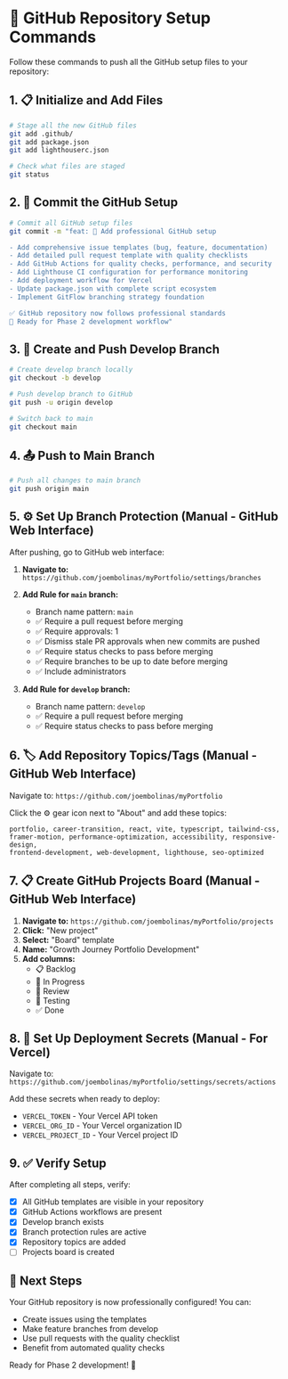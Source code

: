 # 🚀 GitHub Repository Setup Commands

Follow these commands to push all the GitHub setup files to your repository:

## 1. 📋 Initialize and Add Files

```bash
# Stage all the new GitHub files
git add .github/
git add package.json
git add lighthouserc.json

# Check what files are staged
git status
```

## 2. 📝 Commit the GitHub Setup

```bash
# Commit all GitHub setup files
git commit -m "feat: 🔧 Add professional GitHub setup

- Add comprehensive issue templates (bug, feature, documentation)
- Add detailed pull request template with quality checklists
- Add GitHub Actions for quality checks, performance, and security
- Add Lighthouse CI configuration for performance monitoring
- Add deployment workflow for Vercel
- Update package.json with complete script ecosystem
- Implement GitFlow branching strategy foundation

✅ GitHub repository now follows professional standards
🚀 Ready for Phase 2 development workflow"
```

## 3. 🌿 Create and Push Develop Branch

```bash
# Create develop branch locally
git checkout -b develop

# Push develop branch to GitHub
git push -u origin develop

# Switch back to main
git checkout main
```

## 4. 📤 Push to Main Branch

```bash
# Push all changes to main branch
git push origin main
```

## 5. ⚙️ Set Up Branch Protection (Manual - GitHub Web Interface)

After pushing, go to GitHub web interface:

1. **Navigate to:** `https://github.com/joembolinas/myPortfolio/settings/branches`
2. **Add Rule for `main` branch:**

   - Branch name pattern: `main`
   - ✅ Require a pull request before merging
   - ✅ Require approvals: 1
   - ✅ Dismiss stale PR approvals when new commits are pushed
   - ✅ Require status checks to pass before merging
   - ✅ Require branches to be up to date before merging
   - ✅ Include administrators
3. **Add Rule for `develop` branch:**

   - Branch name pattern: `develop`
   - ✅ Require a pull request before merging
   - ✅ Require status checks to pass before merging

## 6. 🏷️ Add Repository Topics/Tags (Manual - GitHub Web Interface)

Navigate to: `https://github.com/joembolinas/myPortfolio`

Click the ⚙️ gear icon next to "About" and add these topics:

```
portfolio, career-transition, react, vite, typescript, tailwind-css,
framer-motion, performance-optimization, accessibility, responsive-design,
frontend-development, web-development, lighthouse, seo-optimized
```

## 7. 📋 Create GitHub Projects Board (Manual - GitHub Web Interface)

1. **Navigate to:** `https://github.com/joembolinas/myPortfolio/projects`
2. **Click:** "New project"
3. **Select:** "Board" template
4. **Name:** "Growth Journey Portfolio Development"
5. **Add columns:**
   - 📋 Backlog
   - 🔄 In Progress
   - 👀 Review
   - 🧪 Testing
   - ✅ Done

## 8. 🔐 Set Up Deployment Secrets (Manual - For Vercel)

Navigate to: `https://github.com/joembolinas/myPortfolio/settings/secrets/actions`

Add these secrets when ready to deploy:

- `VERCEL_TOKEN` - Your Vercel API token
- `VERCEL_ORG_ID` - Your Vercel organization ID
- `VERCEL_PROJECT_ID` - Your Vercel project ID

## 9. ✅ Verify Setup

After completing all steps, verify:

- [X] All GitHub templates are visible in your repository
- [X] GitHub Actions workflows are present
- [X] Develop branch exists
- [X] Branch protection rules are active
- [X] Repository topics are added
- [ ] Projects board is created

## 🎉 Next Steps

Your GitHub repository is now professionally configured! You can:

- Create issues using the templates
- Make feature branches from develop
- Use pull requests with the quality checklist
- Benefit from automated quality checks

Ready for Phase 2 development! 🚀
